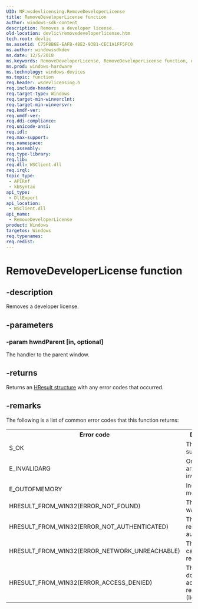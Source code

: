```yaml
---
UID: NF:wsdevlicensing.RemoveDeveloperLicense
title: RemoveDeveloperLicense function
author: windows-sdk-content
description: Removes a developer license.
old-location: devlic\removedeveloperlicense.htm
tech.root: devlic
ms.assetid: C75F8B6E-EAFB-48E2-93B1-CEC1A1FF5FC0
ms.author: windowssdkdev
ms.date: 12/5/2018
ms.keywords: RemoveDeveloperLicense, RemoveDeveloperLicense function, devlic.removedeveloperlicense, wsdevlicensing/RemoveDeveloperLicense
ms.prod: windows-hardware
ms.technology: windows-devices
ms.topic: function
req.header: wsdevlicensing.h
req.include-header: 
req.target-type: Windows
req.target-min-winverclnt: 
req.target-min-winversvr: 
req.kmdf-ver: 
req.umdf-ver: 
req.ddi-compliance: 
req.unicode-ansi: 
req.idl: 
req.max-support: 
req.namespace: 
req.assembly: 
req.type-library: 
req.lib: 
req.dll: WSClient.dll
req.irql: 
topic_type:
 - APIRef
 - kbSyntax
api_type:
 - DllExport
api_location:
 - WSClient.dll
api_name:
 - RemoveDeveloperLicense
product: Windows
targetos: Windows
req.typenames: 
req.redist: 
---
```


# RemoveDeveloperLicense function


## -description


Removes a developer license.


## -parameters




### -param hwndParent [in, optional]

The handler to the parent window.


## -returns



Returns an <a href="https://msdn.microsoft.com/8613f5d5-3b3b-470c-9ad8-c1941ef429cd">HResult structure</a> with any error codes that occurred.




## -remarks



The following is a list of common error codes that this function returns:

<table>
<tr>
<th>Error code</th>
<th>Description</th>
</tr>
<tr>
<td>S_OK</td>
<td>The function succeeded.</td>
</tr>
<tr>
<td>E_INVALIDARG</td>
<td>One or more arguments are invalid.</td>
</tr>
<tr>
<td>E_OUTOFMEMORY</td>
<td>Insufficient memory.</td>
</tr>
<tr>
<td>HRESULT_FROM_WIN32(ERROR_NOT_FOUND)</td>
<td>The license was not found.</td>
</tr>
<tr>
<td>HRESULT_FROM_WIN32(ERROR_NOT_AUTHENTICATED)</td>
<td>The call requires authentication.</td>
</tr>
<tr>
<td>HRESULT_FROM_WIN32(ERROR_NETWORK_UNREACHABLE)</td>
<td>The network can’t be reached.</td>
</tr>
<tr>
<td>HRESULT_FROM_WIN32(ERROR_ACCESS_DENIED)</td>
<td>The caller doesn’t have access to the resource (license).</td>
</tr>
</table>
 



